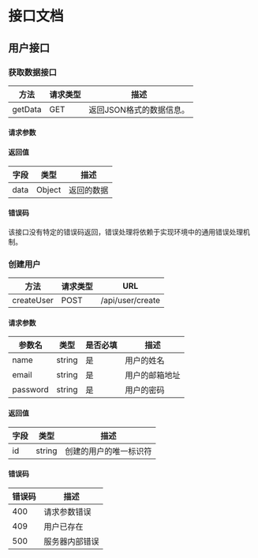 # 接口文档

## 用户接口

### 获取数据接口

| 方法 | 请求类型 | 描述              |
|------|----------|------------------|
| getData | GET      |  返回JSON格式的数据信息。 |

#### 请求参数

#### 返回值

| 字段   | 类型   | 描述                 |
|--------|--------|----------------------|
| data     | Object | 返回的数据     |

#### 错误码

该接口没有特定的错误码返回，错误处理将依赖于实现环境中的通用错误处理机制。

### 创建用户

| 方法       | 请求类型 | URL              |
|------------|----------|------------------|
| createUser | POST     | /api/user/create |

#### 请求参数

| 参数名 | 类型   | 是否必填 | 描述                |
|--------|--------|----------|---------------------|
| name   | string | 是       | 用户的姓名          |
| email  | string | 是       | 用户的邮箱地址      |
| password | string | 是       | 用户的密码          |

#### 返回值

| 字段   | 类型   | 描述                  |
|--------|--------|-----------------------|
| id     | string | 创建的用户的唯一标识符 |

#### 错误码

| 错误码 | 描述                       |
|--------|----------------------------|
| 400    | 请求参数错误               |
| 409    | 用户已存在                 |
| 500    | 服务器内部错误             |
